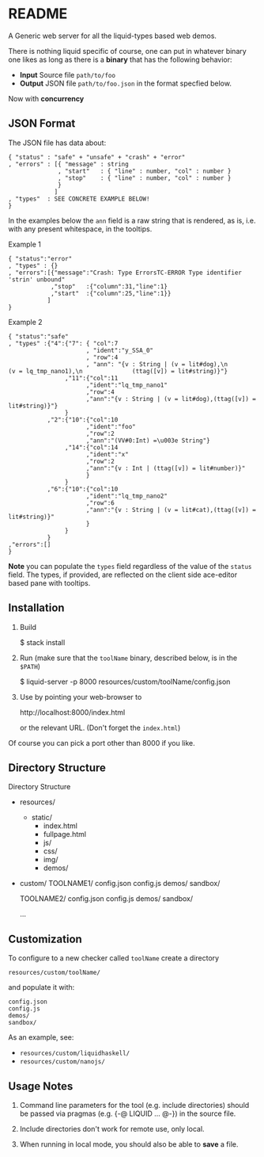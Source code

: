 README
======

A Generic web server for all the liquid-types based web demos.

There is nothing liquid specific of course, one can put in 
whatever binary one likes as long as there is a **binary** 
that has the following behavior:

  + **Input**   Source file `path/to/foo`
  + **Output**  JSON file   `path/to/foo.json` in the format specfied below.

Now with **concurrency**

JSON Format
-----------

The JSON file has data about:

    { "status" : "safe" + "unsafe" + "crash" + "error"
    , "errors" : [{ "message" : string 
                  , "start"   : { "line" : number, "col" : number } 
                  , "stop"    : { "line" : number, "col" : number } 
                  }
                 ]
    , "types"  : SEE CONCRETE EXAMPLE BELOW!
    }

In the examples below the `ann` field is a raw string that is rendered, as is,
i.e. with any present whitespace, in the tooltips.


Example 1 

    { "status":"error"
    , "types" : {}
    , "errors":[{"message":"Crash: Type ErrorsTC-ERROR Type identifier 'strin' unbound"
                ,"stop"   :{"column":31,"line":1}
                ,"start"  :{"column":25,"line":1}}
               ]
    }

Example 2

    { "status":"safe"
    , "types" :{"4":{"7": { "col":7
                          , "ident":"y_SSA_0"
                          , "row":4
                          , "ann": "{v : String | (v = lit#dog),\n              (v = lq_tmp_nano1),\n              (ttag([v]) = lit#string)}"}
                    ,"11":{"col":11
                          ,"ident":"lq_tmp_nano1"
                          ,"row":4
                          ,"ann":"{v : String | (v = lit#dog),(ttag([v]) = lit#string)}"}   
                    }
               ,"2":{"10":{"col":10
                          ,"ident":"foo"
                          ,"row":2
                          ,"ann":"(VV#0:Int) =\u003e String"}
                    ,"14":{"col":14
                          ,"ident":"x"
                          ,"row":2
                          ,"ann":"{v : Int | (ttag([v]) = lit#number)}"
                          }
                    }
               ,"6":{"10":{"col":10
                          ,"ident":"lq_tmp_nano2"
                          ,"row":6
                          ,"ann":"{v : String | (v = lit#cat),(ttag([v]) = lit#string)}" 
                          }
                    }
               } 
    ,"errors":[]
    }

**Note** you can populate the `types` field regardless of the value of the
`status` field. The types, if provided, are reflected on the client side 
ace-editor based pane with tooltips.


Installation 
------------

1. Build 

    $ stack install

2. Run (make sure that the `toolName` binary, described below, is in the `$PATH`)

    $ liquid-server -p 8000 resources/custom/toolName/config.json

3. Use by pointing your web-browser to 

    http://localhost:8000/index.html

   or the relevant URL. (Don't forget the `index.html`)

Of course you can pick a port other than 8000 if you like.

Directory Structure
-------------------

Directory Structure
  
  + resources/
      + static/
          + index.html
          + fullpage.html
          + js/
          + css/
          + img/
          + demos/

  + custom/
       TOOLNAME1/
         config.json
         config.js
         demos/
         sandbox/

       TOOLNAME2/
         config.json
         config.js
         demos/
         sandbox/

       ...

Customization
-------------

To configure to a new checker called `toolName` create a directory

    resources/custom/toolName/

and populate it with:

    config.json
    config.js
    demos/
    sandbox/

As an example, see: 

  + `resources/custom/liquidhaskell/`
  + `resources/custom/nanojs/`


Usage Notes
-----------

1. Command line parameters for the tool (e.g. include directories) 
   should be passed via pragmas (e.g. {-@ LIQUID ... @-}) in the 
   source file. 

2. Include directories don't work for remote use, only local.

3. When running in local mode, you should also be able to **save** a file.


